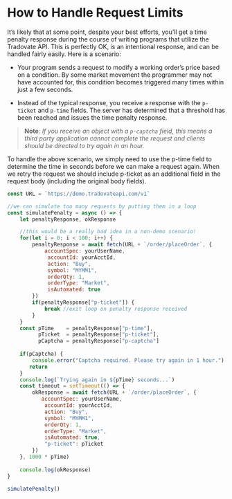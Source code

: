 # How to Handle Request Limits
It’s likely that at some point, despite your best efforts, you’ll get a time penalty response during the course of writing programs that utilize the Tradovate API. This is perfectly OK, is an intentional response, and can be handled fairly easily. Here is a scenario:

* Your program sends a request to modify a working order’s price based on a condition. By some market movement the programmer may not have accounted for, this condition becomes triggered many times within just a few seconds.

* Instead of the typical response, you receive a response with the `p-ticket` and `p-time` fields. The server has determined that a threshold has been reached and issues the time penalty response. 

>**Note**: *If you receive an object with a `p-captcha` field, this means a third party application cannot complete the request and clients should be directed to try again in an hour.* 

To handle the above scenario, we simply need to use the p-time field to determine the time in seconds before we can make a request again. When we retry the request we should include p-ticket as an additional field in the request body (including the original body fields). 
 
```js
const URL = `https://demo.tradovateapi.com/v1`

//we can simulate too many requests by putting them in a loop
const simulatePenalty = async () => {
    let penaltyResponse, okResponse

    //this would be a really bad idea in a non-demo scenario!
    for(let i = 0; i < 100; i++) {
        penaltyResponse = await fetch(URL + `/order/placeOrder`, {
            accountSpec: yourUserName,
             accountId: yourAcctId,
             action: "Buy",
             symbol: "MYMM1",
             orderQty: 1,
             orderType: "Market",
             isAutomated: true
        })
        if(penaltyResponse["p-ticket"]) {
            break //exit loop on penalty response received
        }
    }
    const pTime    = penaltyResponse["p-time"],
          pTicket  = penaltyResponse["p-ticket"],
          pCaptcha = penaltyResponse["p-captcha"]
    
    if(pCaptcha) {
        console.error("Captcha required. Please try again in 1 hour.")
	   return
    }
    console.log(`Trying again in ${pTime} seconds...`)
    const timeout = setTimeout(() => {
        okResponse = await fetch(URL + `/order/placeOrder`, {
           accountSpec: yourUserName,
            accountId: yourAcctId,
            action: "Buy",
            symbol: "MYMM1",
            orderQty: 1,
            orderType: "Market",
            isAutomated: true,
            "p-ticket": pTicket            
        })
    }, 1000 * pTime)
   
    console.log(okResponse)
}

simulatePenalty()
```
